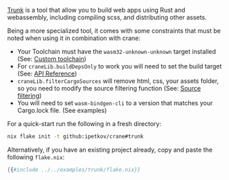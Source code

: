 [Trunk](https://trunkrs.dev) is a tool that allow you to build web apps using Rust and webassembly, including compiling scss, and distributing other assets.

Being a more specialized tool, it comes with some constraints that must be noted when using it in combination with crane:

* Your Toolchain must have the `wasm32-unknown-unknown` target installed (See: [Custom toolchain](../custom-toolchain.md))
* For `craneLib.buildDepsOnly` to work you will need to set the build target (See: [API Reference](../API.md#libbuilddepsonly))
* `craneLib.filterCargoSources` will remove html, css, your assets folder, so you need to modify the source filtering function (See: [Source filtering](../source-filtering.md))
* You will need to set `wasm-bindgen-cli` to a version that matches your Cargo.lock file. (See examples)

For a quick-start run the following in a fresh directory:

```sh
nix flake init -t github:ipetkov/crane#trunk
```

Alternatively, if you have an existing project already, copy and paste the
following `flake.nix`:

```nix
{{#include ../../examples/trunk/flake.nix}}
```

